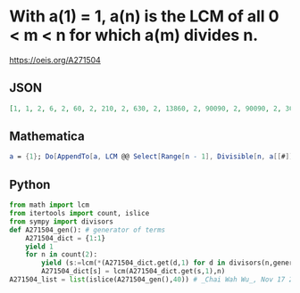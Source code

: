 # With a\(1\) \= 1, a\(n\) is the LCM of all 0 < m < n for which a\(m\) divides n\.
https://oeis.org/A271504
## JSON
```JSON
[1, 1, 2, 6, 2, 60, 2, 210, 2, 630, 2, 13860, 2, 90090, 2, 90090, 2, 3063060, 2, 29099070, 2, 29099070, 2, 1338557220, 2, 3346393050, 2, 10039179150, 2, 582272390700, 2, 9025222055850, 2, 9025222055850, 2, 18050444111700, 2, 333933216066450, 2, 333933216066450]
```
## Mathematica
```Mathematica
a = {1}; Do[AppendTo[a, LCM @@ Select[Range[n - 1], Divisible[n, a[[#]]] &]], {n, 2, 40}]; a (* _Michael De Vlieger_, Apr 08 2016 *)
```
## Python
```Python
from math import lcm
from itertools import count, islice
from sympy import divisors
def A271504_gen(): # generator of terms
    A271504_dict = {1:1}
    yield 1
    for n in count(2):
        yield (s:=lcm(*(A271504_dict.get(d,1) for d in divisors(n,generator=True))))
        A271504_dict[s] = lcm(A271504_dict.get(s,1),n)
A271504_list = list(islice(A271504_gen(),40)) # _Chai Wah Wu_, Nov 17 2022
```
